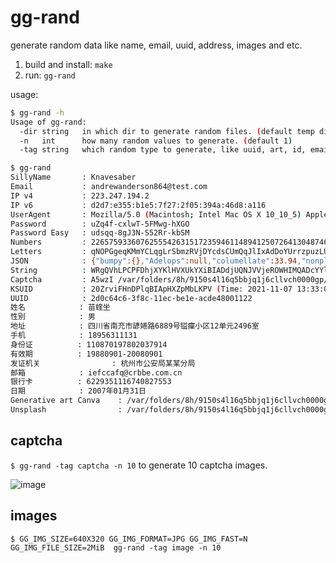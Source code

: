 # gg-rand

generate random data like name, email, uuid, address, images and etc.

1. build and install: `make`
2. run: `gg-rand`

usage:

```sh
$ gg-rand -h
Usage of gg-rand:
  -dir string   in which dir to generate random files. (default temp dir)
  -n   int      how many random values to generate. (default 1)
  -tag string   which random type to generate, like uuid, art, id, email and etc. (default all types)
```

```sh
$ gg-rand
SillyName       : Knavesaber
Email           : andrewanderson864@test.com
IP v4           : 223.247.194.2
IP v6           : d2d7:e355:b1e5:7f27:2f05:394a:46d8:a116
UserAgent       : Mozilla/5.0 (Macintosh; Intel Mac OS X 10_10_5) AppleWebKit/602.1.50 (KHTML, like Gecko) Version/10.0 Safari/602.1.50
Password        : uZq4f-cxlwT-5FMwg-hXGO
Password Easy   : udsqq-8gJ3N-S52Rr-kbSM
Numbers         : 226575933607625554263151723594611489412507264130487465203199
Letters         : qNOPGgeqKMmYCLqgLrSbmzRVjDYcdsCUmQqJlIxAdDoYUrrzpuzLUXyUmxIM
JSON            : {"bumpy":{},"Adelops":null,"columellate":33.94,"nonplacental":true,"chloroform":true}
String          : WRgQVhLPCPFDhjXYKlHVXUkYXiBIADdjUQNJVVjeROWHIMQADcYYllBPQMGK
Captcha         : A5wzI /var/folders/8h/9150s4l16q5bbjq1j6cllvch0000gp/T/126066539/rand210760822.png
KSUID           : 20ZrviFHnDPlqBIApHXZpMbLKPV (Time: 2021-11-07 13:33:02 +0800 CST, Timestamp: 236263182, Payload: D2438FB3B450995ED6231526352D56A5) 
UUID            : 2d0c64c6-3f8c-11ec-be1e-acde48001122
姓名            : 苗蝰坐
性别            : 男
地址            : 四川省南充市諺婘路6889号镒癛小区12单元2496室
手机            : 18956311131
身份证          : 110870197802037914
有效期          : 19880901-20080901
发证机关                : 杭州市公安局某某分局
邮箱            : iefccafq@crbbe.com.cn
银行卡          : 6229351116740827553
日期            : 2007年01月31日
Generative art Canva    : /var/folders/8h/9150s4l16q5bbjq1j6cllvch0000gp/T/1161453087/rand3133874368.png
Unsplash                : /var/folders/8h/9150s4l16q5bbjq1j6cllvch0000gp/T/1161453087/rand691563348.png
```

## captcha

`$ gg-rand -tag captcha -n 10` to generate 10 captcha images.

![image](https://user-images.githubusercontent.com/1940588/140700928-1fd794a7-21b2-4bda-81c0-b705bd632f88.png)

## images

`$ GG_IMG_SIZE=640X320 GG_IMG_FORMAT=JPG GG_IMG_FAST=N GG_IMG_FILE_SIZE=2MiB  gg-rand -tag image -n 10`
